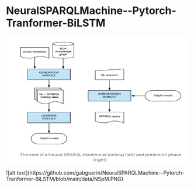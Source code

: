 # NeuralSPARQLMachine--Pytorch-Tranformer-BiLSTM
<p align="center">
  <img src="https://github.com/gabguerin/NeuralSPARQLMachine--Pytorch-Tranformer-BiLSTM/blob/main/data/NSpM.PNG" width="500" height="350">
</p>
![alt text](https://github.com/gabguerin/NeuralSPARQLMachine--Pytorch-Tranformer-BiLSTM/blob/main/data/NSpM.PNG)
